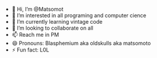 - 👋 Hi, I’m @Matsomot
- 👀 I’m interested in all programing and computer cience
- 🌱 I’m currently learning vintage code
- 💞️ I’m looking to collaborate on all
- 📫 Reach me in PM
- 😄 Pronouns: Blasphemium aka oldskulls aka matsomoto 
- ⚡ Fun fact: L0L

<!---
Matsomot/Matsomot is a ✨ special ✨ repository because its `README.md` (this file) appears on your GitHub profile.
You can click the Preview link to take a look at your changes.
--->
